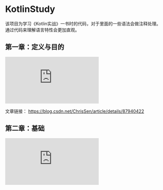 # KotlinStudy
该项目为学习《Kotlin实战》一书时的代码，对于里面的一些语法会做注释处理。通过代码来理解语言特性会更加直观。

## 第一章：定义与目的
![第一章：定义与目的](https://github.com/chrissen0814/KotlinStudy/blob/master/article/%E7%AC%AC%E4%B8%80%E7%AB%A0%EF%BC%9A%E5%AE%9A%E4%B9%89%E4%B8%8E%E7%9B%AE%E7%9A%84.md)


文章链接： https://blog.csdn.net/ChrisSen/article/details/87940422

## 第二章：基础
![第二章基础](https://github.com/chrissen0814/KotlinStudy/blob/master/article/%E7%AC%AC%E4%BA%8C%E7%AB%A0%EF%BC%9A%E5%9F%BA%E7%A1%80.md)
